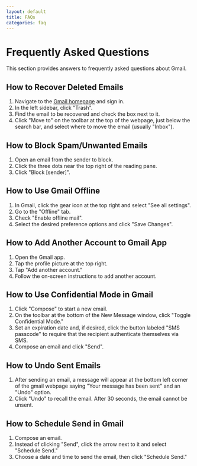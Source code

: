 ```yaml
---
layout: default
title: FAQs
categories: faq
---
```


# Frequently Asked Questions

This section provides answers to frequently asked questions about Gmail.

## How to Recover Deleted Emails

1. Navigate to the [Gmail homepage](https://mail.google.com) and sign in.
2. In the left sidebar, click "Trash".
3. Find the email to be recovered and check the box next to it.
4. Click "Move to" on the toolbar at the top of the webpage, just below the search bar, and select where to move the email (usually "Inbox").

## How to Block Spam/Unwanted Emails

1. Open an email from the sender to block.
2. Click the three dots near the top right of the reading pane.
3. Click "Block \[sender\]".

## How to Use Gmail Offline

1. In Gmail, click the gear icon at the top right and select "See all settings".
2. Go to the "Offline" tab.
3. Check "Enable offline mail".
4. Select the desired preference options and click "Save Changes".

## How to Add Another Account to Gmail App

1. Open the Gmail app.
2. Tap the profile picture at the top right.
3. Tap "Add another account."
4. Follow the on-screen instructions to add another account.

## How to Use Confidential Mode in Gmail

1. Click "Compose" to start a new email.
2. On the toolbar at the bottom of the New Message window, click "Toggle Confidential Mode."
3. Set an expiration date and, if desired, click the button labeled "SMS passcode" to require that the recipient authenticate themselves via SMS.
4. Compose an email and click "Send".

## How to Undo Sent Emails

1. After sending an email, a message will appear at the bottom left corner of the gmail webpage saying "Your message has been sent" and an "Undo" option.
2. Click "Undo" to recall the email.  After 30 seconds, the email cannot be unsent.

## How to Schedule Send in Gmail

1. Compose an email.
2. Instead of clicking "Send", click the arrow next to it and select "Schedule Send."
3. Choose a date and time to send the email, then click "Schedule Send."